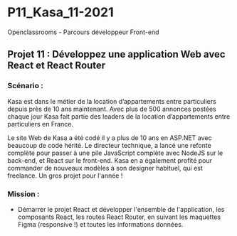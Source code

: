 # P11_Kasa_11-2021

Openclassrooms - Parcours développeur Front-end

## Projet 11 : Développez une application Web avec React et React Router

### Scénario :

Kasa est dans le métier de la location d’appartements entre particuliers depuis près de 10 ans maintenant. Avec plus de 500 annonces postées chaque jour Kasa fait partie des leaders de la location d’appartements entre particuliers en France.

Le site Web de Kasa a été codé il y a plus de 10 ans en ASP.NET avec beaucoup de code hérité. Le directeur technique, a lancé une refonte complète pour passer à une pile JavaScript complète avec NodeJS sur le back-end, et React sur le front-end. Kasa en a également profité pour commander de nouveaux modèles à son designer habituel, qui est freelance. Un gros projet pour l'année !

### Mission :

- Démarrer le projet React et développer l'ensemble de l'application, les composants React, les routes React Router, en suivant les maquettes Figma (responsive !) et toutes les informations données.
